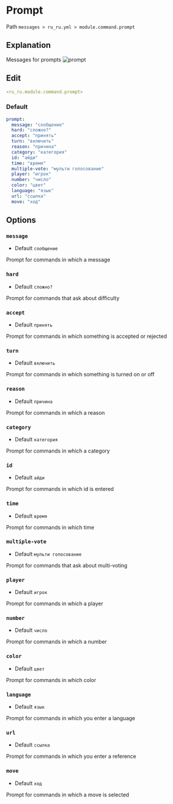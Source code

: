# Prompt
Path `messages > ru_ru.yml > module.command.prompt`

## Explanation
Messages for prompts
![prompt](/prompt.png)

## Edit
```yaml
<ru_ru.module.command.prompt>
```

### Default
```yaml
prompt:
  message: "сообщение"
  hard: "сложно?"
  accept: "принять"
  turn: "включить"
  reason: "причина"
  category: "категория"
  id: "айди"
  time: "время"
  multiple-vote: "мульти голосование"
  player: "игрок"
  number: "число"
  color: "цвет"
  language: "язык"
  url: "ссылка"
  move: "ход"
```

## Options

### `message`
- Default `сообщение`

Prompt for commands in which a message

### `hard`
- Default `сложно?`

Prompt for commands that ask about difficulty

### `accept`
- Default `принять`

Prompt for commands in which something is accepted or rejected

### `turn`
- Default `включить`

Prompt for commands in which something is turned on or off

### `reason`
- Default `причина`

Prompt for commands in which a reason

### `category`
- Default `категория`

Prompt for commands in which a category

### `id`
- Default `айди`

Prompt for commands in which id is entered

### `time`
- Default `время`

Prompt for commands in which time

### `multiple-vote`
- Default `мульти голосование`

Prompt for commands that ask about multi-voting

### `player`
- Default `игрок`

Prompt for commands in which a player

### `number`
- Default `число`

Prompt for commands in which a number

### `color`
- Default `цвет`

Prompt for commands in which color

### `language`
- Default `язык`

Prompt for commands in which you enter a language

### `url`
- Default `ссылка`

Prompt for commands in which you enter a reference

### `move`
- Default `ход`

Prompt for commands in which a move is selected


